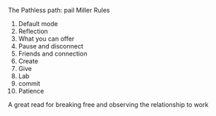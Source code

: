 The Pathless path: pail Miller 
Rules 
1. Default mode 
2. Reflection 
3. What you can offer 
4. Pause and disconnect
5. Friends and connection 
6. Create
7. Give 
8. Lab 
9. commit 
10. Patience 

A great read for breaking free and observing the relationship to work
